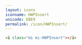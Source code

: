 ```yaml
---
layout: icons
iconname: HWPInsert
unicode: EBE9
permalink: /icon/HWPInsert/
---
```


``` html
<i class="mi mi-HWPInsert"></i>
```
